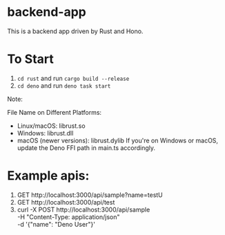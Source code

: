 # backend-app

This is a backend app driven by Rust and Hono.

# To Start

1. `cd rust` and run `cargo build --release`
2. `cd deno` and run `deno task start`

Note: 

File Name on Different Platforms:

- Linux/macOS: librust.so
- Windows: librust.dll
- macOS (newer versions): librust.dylib
If you're on Windows or macOS, update the Deno FFI path in main.ts accordingly.

# Example apis:

1. GET http://localhost:3000/api/sample?name=testU
2. GET http://localhost:3000/api/test
3. curl -X POST http://localhost:3000/api/sample \
     -H "Content-Type: application/json" \
     -d '{"name": "Deno User"}'
